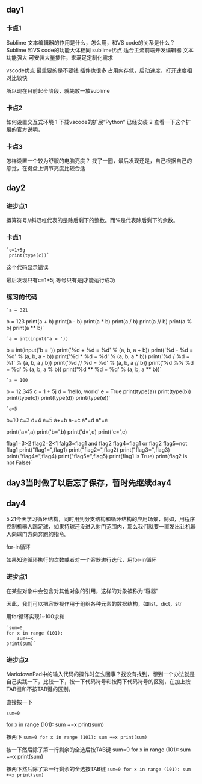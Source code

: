 
## day1 ##

### 卡点1 ###
Sublime 文本编辑器的作用是什么，怎么用，和VS code的关系是什么？
Sublime 和VS code的功能大体相同
sublime优点
适合主流前端开发编辑器
文本功能强大
可安装大量插件，来满足定制化需求

vscode优点
最重要的是不要钱
插件也很多
占用内存低，启动速度，打开速度相对比较快

所以现在目前起步阶段，就先放一放sublime

### 卡点2 ###
如何设置交互式环境
1 下载vscode的扩展“Python”
已经安装
2 查看一下这个扩展的官方说明，

### 卡点3 ###
怎样设置一个较为舒服的电脑亮度？
找了一圈，最后发现还是，自己根据自己的感觉，在键盘上调节亮度比较合适

## day2 ##

### 进步点1 ###

运算符号//斜双杠代表的是除后剩下的整数。而%是代表除后剩下的余数。

### 卡点1 ###
    `c=1+5g
	 print(type(c))`
这个代码显示错误

最后发现只有c=1+5j,等号只有是j才能运行成功

### 练习的代码 ###
    `a = 321
b = 123
print(a + b)
print(a - b)
print(a * b)
print(a / b)
print(a // b)
print(a % b)
print(a ** b)`

    `a = int(input('a = '))
b = int(input('b = '))
print('%d + %d = %d' % (a, b, a + b))
print('%d - %d = %d' % (a, b, a - b))
print('%d * %d = %d' % (a, b, a * b))
print('%d / %d = %f' % (a, b, a / b))
print('%d // %d = %d' % (a, b, a // b))
print('%d %% %d = %d' % (a, b, a % b))
print('%d ** %d = %d' % (a, b, a ** b))`

    `a = 100
b = 12.345
c = 1 + 5j
d = 'hello, world'
e = True
print(type(a))
print(type(b))
print(type(c))
print(type(d))
print(type(e))`

    `a=5
b=10
c=3
d=4
e=5
a+=b
a-=c
a*=d
a*=e

print('a=',a)
print('b=',b)
print('d=',d)
print('e=',e)

flag1=3>2
flag2=2<1
falg3=flag1 and flag2
flag4=flag1 or flag2
flag5=not flag1
print("flag1=",flag1)
print("flag2=",flag2)
print("flag3=",flag3)
print("flag4=",flag4)
print("flag5=",flag5)
print(flag1 is True)
print(flag2 is not False)`

## day3当时做了以后忘了保存，暂时先继续day4 ##


## day4 ##
5.21今天学习循环结构，同时用到分支结构和循环结构的应用场景，例如，用程序控制机器人踢足球，如果持球还没进入射门范围内，那么我们就要一直发出让机器人向球门方向奔跑的指令。

for-in循环

如果知道循环执行的次数或者对一个容器进行迭代，用for-in循环

### 进步点1 ###

在某些对象中会包含对其他对象的引用，这样的对象被称为“容器”

因此，我们可以把容器视作用于组织各种元素的数据结构，如list，dict，str

用for循环实现1~100求和

    `sum=0
	for x in range (101):
	    sum+=x
	print(sum)`
### 进步点2 ###

MarkdownPad中的输入代码的操作时怎么回事？找没有找到，想到一个办法就是自己实践一下，比较一下，按一下代码符号和按两下代码符号的区别，在加上按TAB键和不按TAB键的区别。

直接按一下

    sum=0
for x in range (101):
    sum +=x
print(sum)

按两下
    `sum=0
for x in range (101):
    sum +=x
print(sum)`

按一下然后除了第一行剩余的全选后按TAB键
    sum=0
	for x in range (101):
	    sum +=x
	print(sum)

按两下然后除了第一行剩余的全选按TAB键
    `sum=0
	for x in range (101):
	sum +=x
	print(sum)`





